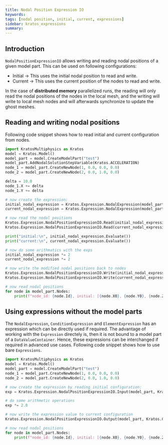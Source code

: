 ```yaml
---
title: Nodal Position Expression IO
keywords: 
tags: [nodal position, initial, current, expressions]
sidebar: kratos_expressions
summary: 
---
```


## Introduction

```NodalPositionExpressionIO``` allows writing and reading nodal positions of a given model part. This can be used on following configurations:
* Initial -> This uses the initial nodal position to read and write.
* Current -> This uses the current position of the nodes to read and write.

In the case of **distributed memory** parallelized runs, the reading will only read the nodal positions of the nodes in the local mesh, and the writing will write to local mesh nodes and will afterwards synchronize to update the ghost meshes.

## Reading and writing nodal positions
Following code snippet shows how to read initial and current configuration from nodes.
```python
import KratosMultiphysics as Kratos
model = Kratos.Model()
model_part = model.CreateModelPart("test")
model_part.AddNodalSolutionStepVariable(Kratos.ACCELERATION)
node_1 = model_part.CreateNewNode(1, 0.0, 0.0, 0.0)
node_2 = model_part.CreateNewNode(2, 0.0, 1.0, 0.0)

delta = 10.0
node_1.X += delta
node_1.Y += delta

# now create the expression:
initial_nodal_expression = Kratos.Expression.NodalExpression(model_part)
current_nodal_expression = Kratos.Expression.NodalExpression(model_part)

# now read the nodal positions
Kratos.Expression.NodalPositionExpressionIO.Read(initial_nodal_expression,Kratos.Configuration.Initial)
Kratos.Expression.NodalPositionExpressionIO.Read(current_nodal_expression,Kratos.Configuration.Current)

print("initial:\n", initial_nodal_expression.Evaluate())
print("current:\n", current_nodal_expression.Evaluate())

# now do some arithmatics with the exps
initial_nodal_expression *= 2
current_nodal_expression *= 2

# now write the modified nodal positions back to nodes
Kratos.Expression.NodalPositionExpressionIO.Write(initial_nodal_expression,Kratos.Configuration.Initial)
Kratos.Expression.NodalPositionExpressionIO.Write(current_nodal_expression,Kratos.Configuration.Current)

# now read nodal positions
for node in model_part.Nodes:
    print(f"node_id: {node.Id}, initial: [{node.X0}, {node.Y0}, {node.Z0}], current: [{node.X}, {node.Y}, {node.Z}]")
```

## Using expressions without the model parts
The ```NodalExpression```, ```ConditionExpression``` and ```ElementExpression``` has an expression which can be directly used if required. The advantage of working
with the ```Expression``` directely is, then it is not bound to a model part of a ```DataValueContainer```. Hence, these expressions can be interchanged if required in
advanced use cases. Following code snippet shows how to use bare ```Expressions```.
```python
import KratosMultiphysics as Kratos
model = Kratos.Model()
model_part = model.CreateModelPart("test")
node_1 = model_part.CreateNewNode(1, 0.0, 0.0, 0.0)
node_2 = model_part.CreateNewNode(2, 0.0, 1.0, 0.0)

# now create the expression by reading initial configuration:
exp = Kratos.Expression.NodalPositionExpressionIO.Input(model_part, Kratos.Configuration.Initial).Execute()

# do some arithmetic operations
exp *= 2.0

# now write the expression value to current configuration
Kratos.Expression.NodalPositionExpressionIO.Output(model_part, Kratos.Configuration.Current).Execute(exp)

# now read nodal positions
for node in model_part.Nodes:
    print(f"node_id: {node.Id}, initial: [{node.X0}, {node.Y0}, {node.Z0}], current: [{node.X}, {node.Y}, {node.Z}]")
```